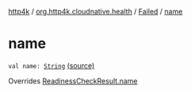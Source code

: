 [http4k](../../index.md) / [org.http4k.cloudnative.health](../index.md) / [Failed](index.md) / [name](./name.md)

# name

`val name: `[`String`](https://kotlinlang.org/api/latest/jvm/stdlib/kotlin/-string/index.html) [(source)](https://github.com/http4k/http4k/blob/master/http4k-cloudnative/src/main/kotlin/org/http4k/cloudnative/health/ReadinessCheckResult.kt#L27)

Overrides [ReadinessCheckResult.name](../-readiness-check-result/name.md)

